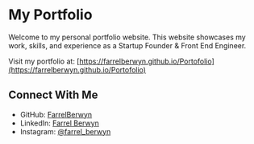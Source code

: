 # My Portfolio

Welcome to my personal portfolio website. This website showcases my work, skills, and experience as a Startup Founder & Front End Engineer.

Visit my portfolio at: [https://farrelberwyn.github.io/Portofolio](https://farrelberwyn.github.io/Portofolio)

## Connect With Me

- GitHub: [FarrelBerwyn](https://github.com/FarrelBerwyn)
- LinkedIn: [Farrel Berwyn](https://www.linkedin.com/in/farrel-berwyn)
- Instagram: [@farrel_berwyn](https://www.instagram.com/farrel_berwyn)

